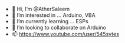 - 👋 Hi, I’m @AtherSaleem
- 👀 I’m interested in ... Arduino, VBA
- 🌱 I’m currently learning ... ESPs
- 💞️ I’m looking to collaborate on Arduino
- 📫 https://www.youtube.com/user/545sytes

<!---
AtherSaleem/AtherSaleem is a ✨ special ✨ repository because its `README.md` (this file) appears on your GitHub profile.
You can click the Preview link to take a look at your changes.
--->
